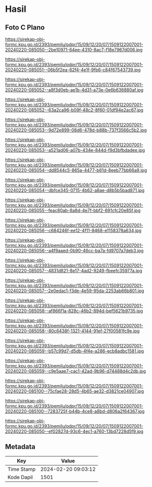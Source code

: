 # Hasil

## Foto C Plano

https://sirekap-obj-formc.kpu.go.id/2393/pemilu/pdpr/15/09/12/20/07/1509122007001-20240220-085050--2be10971-64ee-4310-8ac7-f18e7967d006.jpg

https://sirekap-obj-formc.kpu.go.id/2393/pemilu/pdpr/15/09/12/20/07/1509122007001-20240220-085051--06b5f2ea-62f4-4e1f-9fb6-c84f67543739.jpg

https://sirekap-obj-formc.kpu.go.id/2393/pemilu/pdpr/15/09/12/20/07/1509122007001-20240220-085052--a8f3d0eb-ae1b-4d31-a73e-0e6b636880af.jpg

https://sirekap-obj-formc.kpu.go.id/2393/pemilu/pdpr/15/09/12/20/07/1509122007001-20240220-085052--63a2ca96-b09f-48c2-8f60-01df94e2ac67.jpg

https://sirekap-obj-formc.kpu.go.id/2393/pemilu/pdpr/15/09/12/20/07/1509122007001-20240220-085053--9d72e899-08d6-478d-b88b-737f3566c5b2.jpg

https://sirekap-obj-formc.kpu.go.id/2393/pemilu/pdpr/15/09/12/20/07/1509122007001-20240220-085053--a521ad06-a07b-434e-844d-f9d3bfbdadee.jpg

https://sirekap-obj-formc.kpu.go.id/2393/pemilu/pdpr/15/09/12/20/07/1509122007001-20240220-085054--dd8544c5-865a-4477-b61d-8eeb77bb66a9.jpg

https://sirekap-obj-formc.kpu.go.id/2393/pemilu/pdpr/15/09/12/20/07/1509122007001-20240220-085054--dbfce345-0715-4b62-a8ae-d8b5b5bad871.jpg

https://sirekap-obj-formc.kpu.go.id/2393/pemilu/pdpr/15/09/12/20/07/1509122007001-20240220-085055--feac80ab-8a8d-4e7f-bbf2-691cfc20e85f.jpg

https://sirekap-obj-formc.kpu.go.id/2393/pemilu/pdpr/15/09/12/20/07/1509122007001-20240220-085056--c684246f-ee12-4f11-8468-e1158378a634.jpg

https://sirekap-obj-formc.kpu.go.id/2393/pemilu/pdpr/15/09/12/20/07/1509122007001-20240220-085056--a4f9aaed-0b90-46cc-ba7a-fd9707a7deb3.jpg

https://sirekap-obj-formc.kpu.go.id/2393/pemilu/pdpr/15/09/12/20/07/1509122007001-20240220-085057--4831d821-8e17-4ad2-9249-fbeefc35977a.jpg

https://sirekap-obj-formc.kpu.go.id/2393/pemilu/pdpr/15/09/12/20/07/1509122007001-20240220-085057--2e0edac1-f3de-4e59-95da-2253ab66b801.jpg

https://sirekap-obj-formc.kpu.go.id/2393/pemilu/pdpr/15/09/12/20/07/1509122007001-20240220-085058--af866f1a-828c-46b2-894d-bef5621b9735.jpg

https://sirekap-obj-formc.kpu.go.id/2393/pemilu/pdpr/15/09/12/20/07/1509122007001-20240220-085058--80c6438f-1321-4144-91ef-27f00581fc9e.jpg

https://sirekap-obj-formc.kpu.go.id/2393/pemilu/pdpr/15/09/12/20/07/1509122007001-20240220-085059--b57c99d7-d5db-4f4e-a286-ecb8adbc1581.jpg

https://sirekap-obj-formc.kpu.go.id/2393/pemilu/pdpr/15/09/12/20/07/1509122007001-20240220-085059--c9e5aae7-cac1-42ad-9b96-d74488d4c2db.jpg

https://sirekap-obj-formc.kpu.go.id/2393/pemilu/pdpr/15/09/12/20/07/1509122007001-20240220-085100--75cfae28-28d5-4b65-ae32-d3821ce04907.jpg

https://sirekap-obj-formc.kpu.go.id/2393/pemilu/pdpr/15/09/12/20/07/1509122007001-20240220-085100--7283725f-b44b-4ce8-a8bd-d806a2f64367.jpg

https://sirekap-obj-formc.kpu.go.id/2393/pemilu/pdpr/15/09/12/20/07/1509122007001-20240220-085050--ef02827d-93c6-4ec1-a760-13bd7228d5f9.jpg


## Metadata

| Key        | Value               |
| ---------- | ------------------- |
| Time Stamp | 2024-02-20 09:03:12 |
| Kode Dapil | 1501                |



